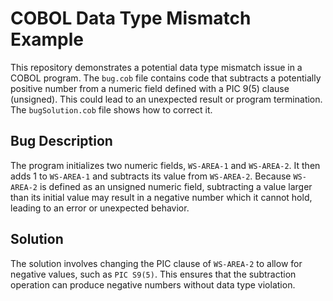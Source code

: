# COBOL Data Type Mismatch Example

This repository demonstrates a potential data type mismatch issue in a COBOL program. The `bug.cob` file contains code that subtracts a potentially positive number from a numeric field defined with a PIC 9(5) clause (unsigned). This could lead to an unexpected result or program termination. The `bugSolution.cob` file shows how to correct it.

## Bug Description
The program initializes two numeric fields, `WS-AREA-1` and `WS-AREA-2`. It then adds 1 to `WS-AREA-1` and subtracts its value from `WS-AREA-2`.  Because `WS-AREA-2` is defined as an unsigned numeric field, subtracting a value larger than its initial value may result in a negative number which it cannot hold, leading to an error or unexpected behavior.

## Solution
The solution involves changing the PIC clause of `WS-AREA-2` to allow for negative values, such as `PIC S9(5)`. This ensures that the subtraction operation can produce negative numbers without data type violation.